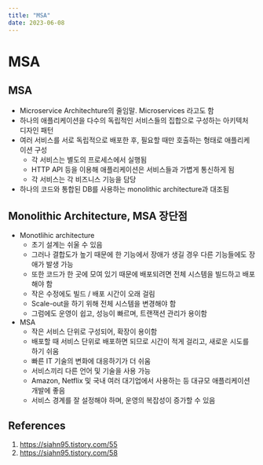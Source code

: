 ```yaml
---
title: "MSA"
date: 2023-06-08
---
```


# MSA

## MSA

- Microservice Architechture의 줄임말. Microservices 라고도 함
- 하나의 애플리케이션을 다수의 독립적인 서비스들의 집합으로 구성하는 아키텍처 디자인 패턴
- 여러 서비스를 서로 독립적으로 배포한 후, 필요할 때만 호출하는 형태로 애플리케이션 구성
  - 각 서비스는 별도의 프로세스에서 실행됨
  - HTTP API 등을 이용해 애플리케이션은 서비스들과 가볍게 통신하게 됨
  - 각 서비스는 각 비즈니스 기능을 담당
- 하나의 코드와 통합된 DB를 사용하는 monolithic architecture과 대조됨

## Monolithic Architecture, MSA 장단점

- Monotlihic architecture
  - 초기 설계는 쉬울 수 있음
  - 그러나 결합도가 높기 때문에 한 기능에서 장애가 생길 경우 다른 기능들에도 장애가 발생 가능
  - 또한 코드가 한 곳에 모여 있기 때문에 배포되려면 전체 시스템을 빌드하고 배포해야 함
  - 작은 수정에도 빌드 / 배포 시간이 오래 걸림
  - Scale-out을 하기 위해 전체 시스템을 변경해야 함
  - 그럼에도 운영이 쉽고, 성능이 빠르며, 트랜잭션 관리가 용이함
- MSA
  - 작은 서비스 단위로 구성되어, 확장이 용이함
  - 배포할 때 서비스 단위로 배포하면 되므로 시간이 적게 걸리고, 새로운 시도를 하기 쉬움
  - 빠른 IT 기술의 변화에 대응하기가 더 쉬움
  - 서비스끼리 다른 언어 및 기술을 사용 가능
  - Amazon, Netflix 및 국내 여러 대기업에서 사용하는 등 대규모 애플리케이션 개발에 좋음
  - 서비스 경계를 잘 설정해야 하며, 운영의 복잡성이 증가할 수 있음

## References

1. https://siahn95.tistory.com/55
2. https://siahn95.tistory.com/58

